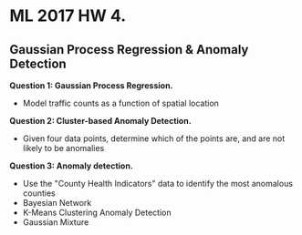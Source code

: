 # ML 2017 HW 4.

## Gaussian Process Regression & Anomaly Detection


__Question 1: Gaussian Process Regression.__
- Model traffic counts as a function of spatial location


__Question 2: Cluster-based Anomaly Detection.__
- Given four data points, determine which of the points are, and are not likely to be anomalies
 

__Question 3: Anomaly detection.__
- Use the "County Health Indicators" data to identify the most anomalous counties
- Bayesian Network
- K-Means Clustering Anomaly Detection
- Gaussian Mixture
